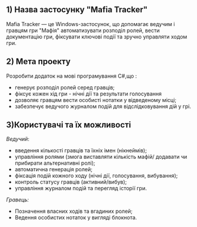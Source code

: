 ## 1) Назва застосунку "Mafia Tracker"
Mafia Tracker — це Windows-застосунок, що допомагає ведучим і гравцям гри "Мафія" автоматизувати розподіл ролей, вести документацію гри, фіксувати ключові події та зручно управляти ходом гри.

## 2) Мета проекту
Розробити додаток на мові програмування С#,що :
+ генерує розподіл ролей серед гравців;
+ фіксує кожен хід гри - нічні дії та результати голосування 
+ дозволяє гравцям вести особисті нотатки у відведеному місці;
+ забезпечує ведучого журналом подій для відслідковування дій у грі.
## 3)Користувачі та їх можливості
*Ведучий*:
+ введення кількості гравців та їхніх імен (нікнеймів);
+ управління ролями (змога виставляти кількість мафій/ додавати чи прибирати альтернативні ролі);
+ автоматична генерація ролей;
+ фіксація подій кожного ходу (нічні дії, голосування, вибування);
+ контроль статусу гравців (активний/вибув);
+ управління журналом подій та перегляд історії гри.
  
*Гравець:*
+ Позначення власних ходів  та вгадиних ролей;
+ Ведення особистих нотаток у вигляді блокнота.

